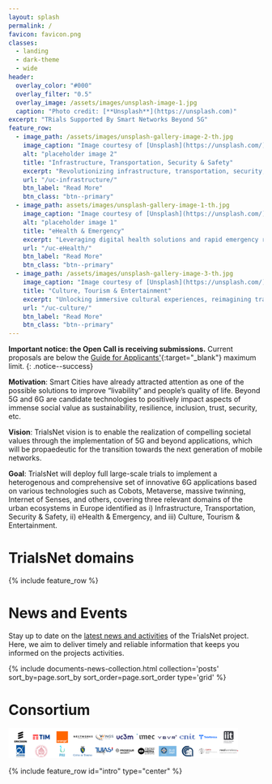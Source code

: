 ```yaml
---
layout: splash
permalink: /
favicon: favicon.png
classes:
  - landing
  - dark-theme
  - wide
header:
  overlay_color: "#000"
  overlay_filter: "0.5"
  overlay_image: /assets/images/unsplash-image-1.jpg
  caption: "Photo credit: [**Unsplash**](https://unsplash.com)"
excerpt: "TRials Supported By Smart Networks Beyond 5G"
feature_row:
  - image_path: /assets/images/unsplash-gallery-image-2-th.jpg
    image_caption: "Image courtesy of [Unsplash](https://unsplash.com/)"
    alt: "placeholder image 2"
    title: "Infrastructure, Transportation, Security & Safety"
    excerpt: "Revolutionizing infrastructure, transportation, security, and safety through advanced technologies and innovative strategies for a connected, resilient, and secure future"
    url: "/uc-infrastructure/"
    btn_label: "Read More"
    btn_class: "btn--primary"
  - image_path: assets/images/unsplash-gallery-image-1-th.jpg
    image_caption: "Image courtesy of [Unsplash](https://unsplash.com/)"
    alt: "placeholder image 1"
    title: "eHealth & Emergency"
    excerpt: "Leveraging digital health solutions and rapid emergency response strategies to enhance healthcare access and save lives in critical situations."
    url: "/uc-eHealth/"
    btn_label: "Read More"
    btn_class: "btn--primary"
  - image_path: /assets/images/unsplash-gallery-image-3-th.jpg
    image_caption: "Image courtesy of [Unsplash](https://unsplash.com/)"
    title: "Culture, Tourism & Entertainment"
    excerpt: "Unlocking immersive cultural experiences, reimagining travel adventures, and delivering captivating entertainment through innovative technologies and engaging platforms."
    url: "/uc-culture/"
    btn_label: "Read More"
    btn_class: "btn--primary"
--- 
```


**Important notice: the Open Call is receiving submissions.** Current proposals are below the [Guide for Applicants'](/assets/pdf/TrialsNet_Open_Call_Guide_for_Applicants.pdf){:target="_blank"} maximum limit.
{: .notice--success}

**Motivation**\: Smart Cities have already attracted attention as one of the possible solutions to improve “livability” and people’s quality of life. Beyond 5G and 6G are candidate technologies to positively impact aspects of immense social value as sustainability, resilience, inclusion, trust, security, etc.

**Vision**\: TrialsNet vision is to enable the realization of compelling societal values through the implementation of 5G and beyond applications, which will be propaedeutic for the transition towards the next generation of mobile networks.

**Goal**\: TrialsNet will deploy full large-scale trials to implement a heterogenous and comprehensive set of innovative 6G applications based on various technologies such as Cobots, Metaverse, massive twinning, Internet of Senses, and others, covering three relevant domains of the urban ecosystems in Europe identified as i) Infrastructure, Transportation, Security & Safety, ii) eHealth & Emergency, and iii) Culture, Tourism & Entertainment.

# TrialsNet domains

{% include feature_row %}



<!--{% include feature_row id="feature_row2" type="left" %}-->

# News and Events

Stay up to date on the [latest news and activities](/news-events) of the TrialsNet project. Here, we aim to deliver timely and reliable information that keeps you informed on the projects activities.

<div class="entries-grid-newsrow">
  {% include documents-news-collection.html collection='posts' sort_by=page.sort_by sort_order=page.sort_order type='grid'  %}
</div>



# Consortium

[<img src="assets/images/consortium-logo.png" title="Consortium" width="90%" height="30%">](/consortium/)

{% include feature_row id="intro" type="center" %}






<!--{% include feature_row id="feature_row3" type="right" %}

{% include feature_row id="feature_row4" type="center" %}-->
